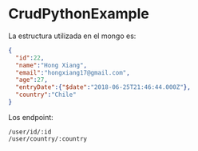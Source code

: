 # CrudPythonExample

 
La estructura utilizada en el mongo es:

```json
{
  "id":22,
  "name":"Hong Xiang",
  "email":"hongxiang17@gmail.com",
  "age":27,
  "entryDate":{"$date":"2018-06-25T21:46:44.000Z"},
  "country":"Chile"
}
 ```
 
Los endpoint:
```
/user/id/:id              
/user/country/:country
```
 
